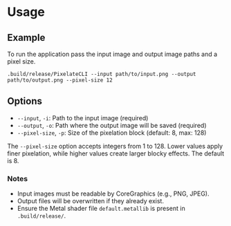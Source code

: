 # Usage

## Example

To run the application pass the input image and output image paths and a pixel size.

```shell
.build/release/PixelateCLI --input path/to/input.png --output path/to/output.png --pixel-size 12
```

## Options

- `--input`, `-i`: Path to the input image (required)
- `--output`, `-o`: Path where the output image will be saved (required)
- `--pixel-size`, `-p`: Size of the pixelation block (default: 8, max: 128)

The `--pixel-size` option accepts integers from 1 to 128. Lower values apply finer pixelation, while higher values create larger blocky effects. The default is 8.

### Notes

- Input images must be readable by CoreGraphics (e.g., PNG, JPEG).
- Output files will be overwritten if they already exist.
- Ensure the Metal shader file `default.metallib` is present in `.build/release/`.
